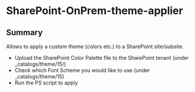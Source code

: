# SharePoint-OnPrem-theme-applier

## Summary

Allows to apply a custom theme (colors etc.) to a SharePoint site/subsite.
  - Upload the SharePoint Color Palette file to the SharePoint tenant (under _catalogs/theme/15/)
  - Check which Font Scheme you would like to use (under _catalogs/theme/15)
  - Run the PS script to apply
